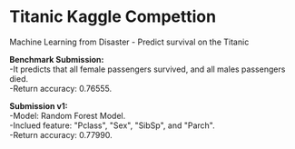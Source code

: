 # Titanic Kaggle Compettion

Machine Learning from Disaster - Predict survival on the Titanic

**Benchmark Submission:** \
-It predicts that all female passengers survived, and all males passengers died. \
-Return accuracy: 0.76555. 

**Submission v1:** \
-Model: Random Forest Model. \
-Inclued feature: "Pclass", "Sex", "SibSp", and "Parch". \
-Return accuracy: 0.77990. 
